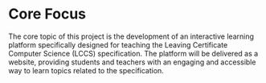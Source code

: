 # Core Focus

The core topic of this project is the development of an interactive learning platform
specifically designed for teaching the Leaving Certificate Computer Science (LCCS) specification. The platform will be delivered as a website, providing students and teachers
with an engaging and accessible way to learn topics related to the specification.
